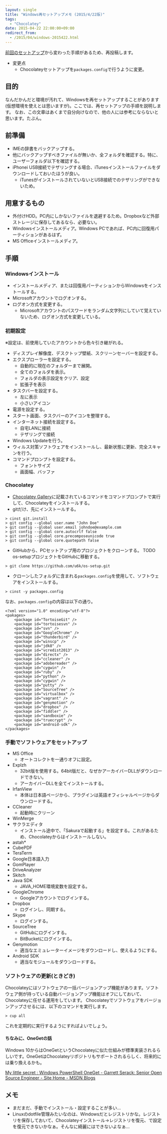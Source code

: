 ```yaml
---
layout: single
title: "Windows再セットアップメモ (2015/4/22版)"
tags:
  - "Chocolatey"
date: 2015-04-22 22:00:00+09:00
redirect_from:
  - /2015/04/windows-2015422.html
---
```


[前回のセットアップ](http://u6k-apps.blogspot.jp/2015/02/windows.html)から変わった手順があるため、再投稿します。

- 変更点
	- Chocolateyセットアップを`packages.config`で行うように変更。

## 目的

なんだかんだと環境が汚れて、Windowsを再セットアップすることがあります(仮想環境を使えとは思いますが)。ここでは、再セットアップの手順を説明します。
なお、この文章はあくまで自分向けなので、他の人には参考にならないと思います。たぶん。

## 前準備

- IMEの辞書をバックアップする。
- 他にバックアップすべきファイルが無いか、全フォルダを確認する。特に、ユーザーフォルダ以下を確認する。
- iPhonei USB接続でテザリングする場合、iTunesインストールファイルをダウンロードしておいたほうが良い。
	- iTunesがインストールされていないとUSB接続でのテザリングができないため。

## 用意するもの

- 外付けHDD。PC内にしかないファイルを退避するため。Dropboxなど外部ストレージに保存してあるなら、必要ない。
- Windowsインストールメディア。Windows PCであれば、PC内に回復用パーティションがあるはず。
- MS Officeインストールメディア。

## 手順

### Windowsインストール

- インストールメディア、または回復用パーティションからWindowsをインストールする。
- Microsoftアカウントでログオンする。
- ログオン方式を変更する。
	- Microsoftアカウントのパスワードをランダム文字列にしていて覚えていないため、ログオン方式を変更している。

### 初期設定

※設定は、前使用していたアカウントから色々引き継がれる。

- ディスプレイ解像度、デスクトップ壁紙、スクリーンセーバーを設定する。
- エクスプローラーを設定する。
	- 自動的に現在のフォルダーまで展開。
	- 全てのフォルダを表示。
	- フォルダの表示設定をクリア、設定
	- 拡張子を表示
- タスクバーを設定する。
	- 左に表示
	- 小さいアイコン
- 電源を設定する。
- スタート画面、タスクバーのアイコンを整理する。
- インターネット接続を設定する。
	- 自宅LANに接続
	- テザリングで接続
- Windows Updateを行う。
- ウィルス対策ソフトウェアをインストールし、最新状態に更新、完全スキャンを行う。
- コマンドプロンプトを設定する。
	- フォントサイズ
	- 画面幅、バッファ

### Chocolatey

- [Chocolatey Gallery](https://chocolatey.org)に記載されているコマンドをコマンドプロンプトで実行して、Chocolateyをインストールする。
- gitだけ、先にインストールする。

```
> cinst git.install
> git config --global user.name "John Doe"
> git config --global user.email johndoe@example.com
> git config --global core.autocrlf false
> git config --global core.precomposeunicode true
> git config --global core.quotepath false
```

- GitHubから、PCセットアップ用のプロジェクトをクローンする。
TODO os-setupプロジェクトをGitHubに移動する。

```
> git clone https://github.com/u6k/os-setup.git
```

- クローンしたフォルダに含まれる`packages.config`を使用して、ソフトウェアをインストールする。

```
> cinst -y packages.config
```

なお、`packages.config`の内容は以下の通り。

```xml:packages.config
<?xml version="1.0" encoding="utf-8"?>
<pakages>
    <package id="TortoiseGit" />
    <package id="tortoisesvn" />
    <package id="svn" />
    <package id="GoogleChrome" />
    <package id="thunderbird" />
    <package id="winscp" />
    <package id="jdk8" />
    <package id="vcredist2013" />
    <package id="directx" />
    <package id="ccleaner" />
    <package id="adobereader" />
    <package id="cygwin" />
    <package id="ruby" />
    <package id="python" />
    <package id="cygwin" />
    <package id="putty" />
    <package id="SourceTree" />
    <package id="virtualbox" />
    <package id="vagrant" />
    <package id="genymotion" />
    <package id="dropbox" />
    <package id="fiddler" />
    <package id="sandboxie" />
    <package id="truecrypt" />
    <package id="android-sdk" />
</packages>
```

### 手動でソフトウェアをセットアップ

- MS Office
	- オートコレクトを一通りオフに設定。
- Explzh
	- 32bit版を使用する。64bit版だと、なぜかアーカイバーDLLがダウンロードできない。
	- アーカイバーDLLを全てインストールする。
- IrfanView
	- 本体は日本語ページから、プラグインは英語オフィシャルページからダウンロードする。
- CCleaner
	- 起動時にクリーン
- WinMerge
- サクラエディタ
	- インストール途中で、「Sakuraで起動する」を設定する。これがあるため、Chocolateyからはインストールしない。
- astah*
- CubePDF
- TeraTerm
- Google日本語入力
- GomPlayer
- DriveAnalyzer
- Skitch
- Java SDK
	- JAVA_HOME環境変数を設定する。
- GoogleChrome
	- Googleアカウントでログインする。
- Dropbox
	- ログインし、同期する。
- Skype
	- ログインする。
- SourceTree
	- GitHubにログインする。
	- BitBucketにログインする。
- Genymotion
	- 適当なエミュレーターイメージをダウンロードし、使えるようにする。
- Android SDK
	- 適当なモジュールをダウンロードする。

### ソフトウェアの更新(ときどき)

Chocolateyにはソフトウェアの一括バージョンアップ機能があります。ソフトウェア側が持っている自動バージョンアップ機能はオフにしておいて、Chocolateyに任せる運用をしています。
Chocolateyでソフトウェアをバージョンアップさせるには、以下のコマンドを実行します。

```
> cup all
```

これを定期的に実行するようにすればよいでしょう。

#### ちなみに、OneGetの話

Windows 10からはOneGetというChocolateyに似た仕組みが標準実装されるらしいです。OneGetはChocolateyリポジトリもサポートされるらしく、将来的には乗り換えるかも。

[My little secret : Windows PowerShell OneGet - Garrett Serack: Senior Open Source Engineer - Site Home - MSDN Blogs](http://blogs.msdn.com/b/garretts/archive/2014/04/01/my-little-secret-windows-powershell-oneget.aspx)

## メモ

- まだまだ、手動でインストール・設定することが多い…
- Linuxのdotfile管理みたいなのは、Windowsだとレジストリかな。レジストリを保存しておいて、Chocolateyインストール→レジストリを復元、で設定を復元できないかなぁ。そんなに綺麗にはできないよなぁ…
